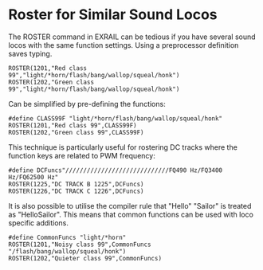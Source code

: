 # Roster for Similar Sound Locos

The ROSTER command in EXRAIL can be tedious if you have several sound locos with the same function settings. Using a preprocessor definition saves typing.

```
ROSTER(1201,"Red class 99","light/*horn/flash/bang/wallop/squeal/honk") 
ROSTER(1202,"Green class 99","light/*horn/flash/bang/wallop/squeal/honk") 
```
  
Can be simplified by pre-defining the functions:

```
#define CLASS99F "light/*horn/flash/bang/wallop/squeal/honk" 
ROSTER(1201,"Red class 99",CLASS99F) 
ROSTER(1202,"Green class 99",CLASS99F) 
```
  
This technique is particularly useful for rostering DC tracks where the function keys are related to PWM frequency:

```
#define DCFuncs"/////////////////////////////FQ490 Hz/FQ3400 Hz/FQ62500 Hz"
ROSTER(1225,"DC TRACK B 1225",DCFuncs)
ROSTER(1226,"DC TRACK C 1226",DCFuncs)
```

It is also possible to utilise the compiler rule that "Hello" "Sailor" is treated as "HelloSailor". This means that common functions can be used with loco specific additions.

```
#define CommonFuncs "light/*horn" 
ROSTER(1201,"Noisy class 99",CommonFuncs "/flash/bang/wallop/squeal/honk") 
ROSTER(1202,"Quieter class 99",CommonFuncs) 
```
